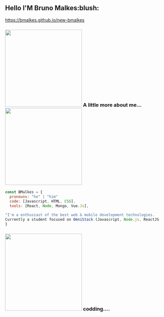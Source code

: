 


<h2> Hello  I'M Bruno Malkes:blush:</h2>
 
 https://bmalkes.github.io/new-bmalkes

### <img src="https://media.giphy.com/media/USV0ym3bVWQJJmNu3N/giphy.gif" width="250"> A little more about me...  <img src="https://media.giphy.com/media/17b875GGvV9m9sLmNc/source.gif" width="250" text-align="center">
```javascript
const BMalkes = {
  pronouns: "he" | "him"
  code: [Javascript, HTML, CSS],
  tools: [React, Node, Mongo, Vue.Js],
  
"I'm a enthusiast of the best web & mobile development technologies.
Currently a student focused on OmniStack (Javascript, Node.js, ReactJS and React Native, Vue.Js)."
}
````

### <img src="https://media.giphy.com/media/2Ygy0khwewLgMSYM0t/source.gif" width="250"/> codding....
